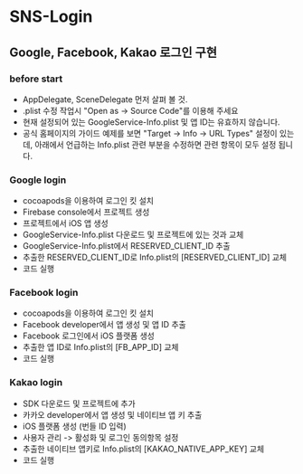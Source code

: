 # SNS-Login

## Google, Facebook, Kakao 로그인 구현

### before start
  - AppDelegate, SceneDelegate 먼저 살펴 볼 것.
  - .plist 수정 작업시 "Open as -> Source Code"를 이용해 주세요
  - 현재 설정되어 있는 GoogleService-Info.plist 및 앱 ID는 유효하지 않습니다.
  - 공식 홈페이지의 가이드 예제를 보면 "Target -> Info -> URL Types" 설정이 있는데, 아래에서 언급하는 Info.plist 관련 부분을 수정하면 관련 항목이 모두 설정 됩니다.

### Google login
  - cocoapods을 이용하여 로그인 킷 설치
  - Firebase console에서 프로젝트 생성
  - 프로젝트에서 iOS 앱 생성
  - GoogleService-Info.plist 다운로드 및 프로젝트에 있는 것과 교체
  - GoogleService-Info.plist에서 RESERVED_CLIENT_ID 추출
  - 추출한 RESERVED_CLIENT_ID로 Info.plist의 [RESERVED_CLIENT_ID] 교체
  - 코드 실행

### Facebook login
  - cocoapods을 이용하여 로그인 킷 설치
  - Facebook developer에서 앱 생성 및 앱 ID 추출
  - Facebook 로그인에서 iOS 플랫폼 생성
  - 추출한 앱 ID로 Info.plist의 [FB_APP_ID] 교체
  - 코드 실행

### Kakao login
  - SDK 다운로드 및 프로젝트에 추가
  - 카카오 developer에서 앱 생성 및 네이티브 앱 키 추출
  - iOS 플랫폼 생성 (번들 ID 입력)
  - 사용자 관리 -> 활성화 및 로그인 동의항목 설정
  - 추출한 네이티브 앱키로 Info.plist의 [KAKAO_NATIVE_APP_KEY] 교체
  - 코드 실행

